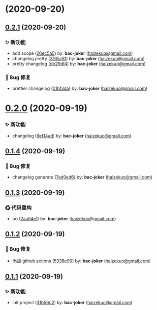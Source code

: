 # [](https://github.com/winixt/blogs/compare/v0.2.1...v) (2020-09-20)



## [0.2.1](https://github.com/winixt/blogs/compare/v0.2.0...v0.2.1) (2020-09-20)


### ✨ 新功能

* add scope ([20ec5a5](https://github.com/winixt/blogs/commit/20ec5a5)) by: **bac-joker** (haizekuo@gmail.com)
* changelog pretty ([3165c8f](https://github.com/winixt/blogs/commit/3165c8f)) by: **bac-joker** (haizekuo@gmail.com)
* pretty changelog ([db29df4](https://github.com/winixt/blogs/commit/db29df4)) by: **bac-joker** (haizekuo@gmail.com)


### 🐛 Bug 修复

* prettier changelog ([01bf3da](https://github.com/winixt/blogs/commit/01bf3da)) by: **bac-joker** (haizekuo@gmail.com)



# [0.2.0](https://github.com/winixt/blogs/compare/v0.1.4...v0.2.0) (2020-09-19)


### ✨ 新功能

* changelog ([9ef14ad](https://github.com/winixt/blogs/commit/9ef14ad)) by: **bac-joker** (haizekuo@gmail.com)



## [0.1.4](https://github.com/winixt/blogs/compare/v0.1.3...v0.1.4) (2020-09-19)


### 🐛 Bug 修复

* changelog generate ([7ed0ed6](https://github.com/winixt/blogs/commit/7ed0ed6)) by: **bac-joker** (haizekuo@gmail.com)



## [0.1.3](https://github.com/winixt/blogs/compare/v0.1.2...v0.1.3) (2020-09-19)


### ♻ 代码重构

* oo ([2aa04e1](https://github.com/winixt/blogs/commit/2aa04e1)) by: **bac-joker** (haizekuo@gmail.com)



## [0.1.2](https://github.com/winixt/blogs/compare/v0.1.1...v0.1.2) (2020-09-19)


### 🐛 Bug 修复

* 添加 github actions ([5338e90](https://github.com/winixt/blogs/commit/5338e90)) by: **bac-joker** (haizekuo@gmail.com)



## [0.1.1](https://github.com/winixt/blogs/compare/31b56c2...v0.1.1) (2020-09-19)


### ✨ 新功能

* init project ([31b56c2](https://github.com/winixt/blogs/commit/31b56c2)) by: **bac-joker** (haizekuo@gmail.com)



